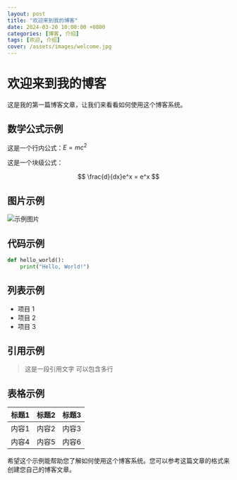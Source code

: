 ```yaml
---
layout: post
title: "欢迎来到我的博客"
date: 2024-03-20 10:00:00 +0800
categories: [博客, 介绍]
tags: [欢迎, 介绍]
cover: /assets/images/welcome.jpg
---
```


# 欢迎来到我的博客

这是我的第一篇博客文章，让我们来看看如何使用这个博客系统。

## 数学公式示例

这是一个行内公式：$E=mc^2$

这是一个块级公式：

$$
\frac{d}{dx}e^x = e^x
$$

## 图片示例

![示例图片](/assets/images/example.jpg)

## 代码示例

```python
def hello_world():
    print("Hello, World!")
```

## 列表示例

- 项目 1
- 项目 2
- 项目 3

## 引用示例

> 这是一段引用文字
> 可以包含多行

## 表格示例

| 标题1 | 标题2 | 标题3 |
|-------|-------|-------|
| 内容1 | 内容2 | 内容3 |
| 内容4 | 内容5 | 内容6 |

希望这个示例能帮助您了解如何使用这个博客系统。您可以参考这篇文章的格式来创建您自己的博客文章。 